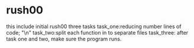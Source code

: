 # rush00
this include initial rush00 
three tasks
task_one:reducing number lines of code; "\n"
task_two:split each function in to separate files
task_three: after task one and two, make sure the program runs.
